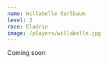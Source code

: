 ```yaml
---
name: Willabelle Earlbaum
level: 3
race: Eladrin
image: /players/willabelle.jpg
---
```


Coming soon
